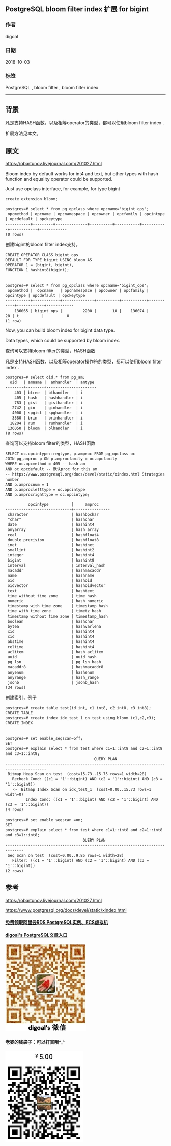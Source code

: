 ## PostgreSQL bloom filter index 扩展 for bigint    
                                                                   
### 作者                                                                   
digoal                                                                   
                                                                   
### 日期                                                                   
2018-10-03                                                                 
                                                                   
### 标签                                                                   
PostgreSQL , bloom filter , bloom filter index     
                                                                   
----                                                                   
                                                                   
## 背景    
凡是支持HASH函数，以及相等operator的类型，都可以使用bloom filter index .    
  
扩展方法见本文。  
  
## 原文  
https://obartunov.livejournal.com/201027.html    
    
Bloom index by default works for int4 and text, but other types with hash function and equality operator could be supported.   
  
Just use opclass interface, for example, for type bigint  
  
```  
create extension bloom;  
  
postgres=# select * from pg_opclass where opcname='bigint_ops';  
 opcmethod | opcname | opcnamespace | opcowner | opcfamily | opcintype | opcdefault | opckeytype   
-----------+---------+--------------+----------+-----------+-----------+------------+------------  
(0 rows)  
```  
  
创建bigint的bloom filter index支持。   
  
```  
CREATE OPERATOR CLASS bigint_ops   
DEFAULT FOR TYPE bigint USING bloom AS   
OPERATOR 1 = (bigint, bigint),  
FUNCTION 1 hashint8(bigint);  
  
  
postgres=# select * from pg_opclass where opcname='bigint_ops';  
 opcmethod |  opcname   | opcnamespace | opcowner | opcfamily | opcintype | opcdefault | opckeytype   
-----------+------------+--------------+----------+-----------+-----------+------------+------------  
    136065 | bigint_ops |         2200 |       10 |    136074 |        20 | t          |          0  
(1 row)	  
```  
  
Now, you can build bloom index for bigint data type.  
  
  
  
Data types, which could be supported by bloom index.  
  
查询可以支持bloom filter的类型，HASH函数   
  
凡是支持HASH函数，以及相等operator操作符的类型，都可以使用bloom filter index .    
  
```  
postgres=# select oid,* from pg_am;  
  oid   | amname |  amhandler  | amtype   
--------+--------+-------------+--------  
    403 | btree  | bthandler   | i  
    405 | hash   | hashhandler | i  
    783 | gist   | gisthandler | i  
   2742 | gin    | ginhandler  | i  
   4000 | spgist | spghandler  | i  
   3580 | brin   | brinhandler | i  
  18204 | rum    | rumhandler  | i  
 136050 | bloom  | blhandler   | i  
(8 rows)  
```  
  
查询可以支持bloom filter的类型，HASH函数   
  
```  
SELECT oc.opcintype::regtype, p.amproc FROM pg_opclass oc  
JOIN pg_amproc p ON p.amprocfamily = oc.opcfamily  
WHERE oc.opcmethod = 405 -- hash am   
AND oc.opcdefault -- 默认proc for this am  
-- https://www.postgresql.org/docs/devel/static/xindex.html Strategies number  
AND p.amprocnum = 1    
AND p.amproclefttype = oc.opcintype   
AND p.amprocrighttype = oc.opcintype;  
```  
  
  
```  
          opcintype          |     amproc       
-----------------------------+----------------  
 character                   | hashbpchar  
 "char"                      | hashchar  
 date                        | hashint4  
 anyarray                    | hash_array  
 real                        | hashfloat4  
 double precision            | hashfloat8  
 inet                        | hashinet  
 smallint                    | hashint2  
 integer                     | hashint4  
 bigint                      | hashint8  
 interval                    | interval_hash  
 macaddr                     | hashmacaddr  
 name                        | hashname  
 oid                         | hashoid  
 oidvector                   | hashoidvector  
 text                        | hashtext  
 time without time zone      | time_hash  
 numeric                     | hash_numeric  
 timestamp with time zone    | timestamp_hash  
 time with time zone         | timetz_hash  
 timestamp without time zone | timestamp_hash  
 boolean                     | hashchar  
 bytea                       | hashvarlena  
 xid                         | hashint4  
 cid                         | hashint4  
 abstime                     | hashint4  
 reltime                     | hashint4  
 aclitem                     | hash_aclitem  
 uuid                        | uuid_hash  
 pg_lsn                      | pg_lsn_hash  
 macaddr8                    | hashmacaddr8  
 anyenum                     | hashenum  
 anyrange                    | hash_range  
 jsonb                       | jsonb_hash  
(34 rows)  
```  
  
创建索引，例子   
  
```  
postgres=# create table test(id int, c1 int8, c2 int8, c3 int8);  
CREATE TABLE  
postgres=# create index idx_test_1 on test using bloom (c1,c2,c3);  
CREATE INDEX  
  
  
postgres=# set enable_seqscan=off;  
SET  
postgres=# explain select * from test where c1=1::int8 and c2=1::int8 and c3=1::int8;  
                                       QUERY PLAN                                         
----------------------------------------------------------------------------------------  
 Bitmap Heap Scan on test  (cost=15.73..15.75 rows=1 width=28)  
   Recheck Cond: ((c1 = '1'::bigint) AND (c2 = '1'::bigint) AND (c3 = '1'::bigint))  
   ->  Bitmap Index Scan on idx_test_1  (cost=0.00..15.73 rows=1 width=0)  
         Index Cond: ((c1 = '1'::bigint) AND (c2 = '1'::bigint) AND (c3 = '1'::bigint))  
(4 rows)  
  
postgres=# set enable_seqscan =on;  
SET  
postgres=# explain select * from test where c1=1::int8 and c2=1::int8 and c3=1::int8;  
                                  QUERY PLAN                                    
------------------------------------------------------------------------------  
 Seq Scan on test  (cost=0.00..9.85 rows=1 width=28)  
   Filter: ((c1 = '1'::bigint) AND (c2 = '1'::bigint) AND (c3 = '1'::bigint))  
(2 rows)  
```  
    
## 参考    
https://obartunov.livejournal.com/201027.html    
    
https://www.postgresql.org/docs/devel/static/xindex.html    
    
  
  
  
  
  
  
  
  
  
#### [免费领取阿里云RDS PostgreSQL实例、ECS虚拟机](https://free.aliyun.com/ "57258f76c37864c6e6d23383d05714ea")
  
  
#### [digoal's PostgreSQL文章入口](https://github.com/digoal/blog/blob/master/README.md "22709685feb7cab07d30f30387f0a9ae")
  
  
![digoal's weixin](../pic/digoal_weixin.jpg "f7ad92eeba24523fd47a6e1a0e691b59")
  
  
#### 老婆的钱袋子：可以打赏哦^_^  
![wife's weixin ds](../pic/wife_weixin_ds.jpg "acd5cce1a143ef1d6931b1956457bc9f")
  
